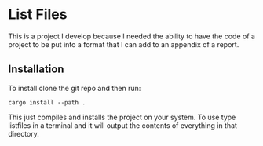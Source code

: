 # List Files
This is a project I develop because I needed the ability to have the code of a project to be put into a format that I can add to an appendix of a report.

## Installation
To install clone the git repo and then run:
```
cargo install --path .
```
This just compiles and installs the project on your system. To use type listfiles in a terminal and it will output the contents of everything in that directory.
